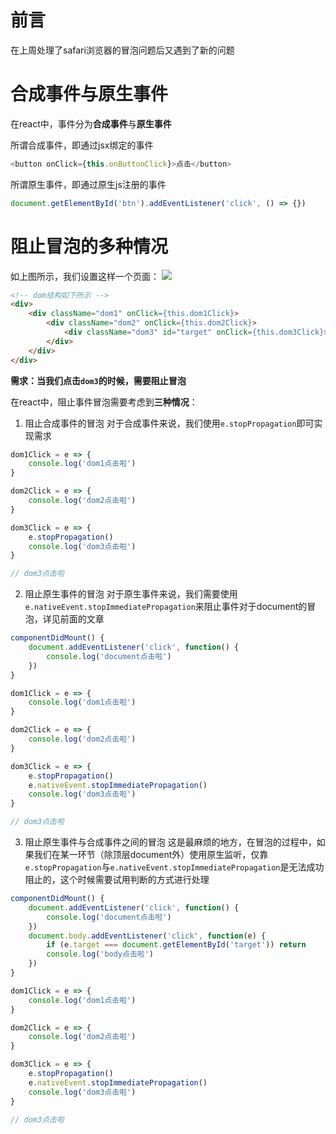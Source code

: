# 前言
在上周处理了safari浏览器的冒泡问题后又遇到了新的问题

# 合成事件与原生事件
在react中，事件分为**合成事件**与**原生事件**

所谓合成事件，即通过jsx绑定的事件
```js
<button onClick={this.onButtonClick}>点击</button>
```
所谓原生事件，即通过原生js注册的事件
```js
document.getElementById('btn').addEventListener('click', () => {})
```

# 阻止冒泡的多种情况
如上图所示，我们设置这样一个页面：
![](http://op4gevqna.bkt.clouddn.com/blog-20181026174327.png)
```html
<!-- dom结构如下所示 -->
<div>
    <div className="dom1" onClick={this.dom1Click}>
        <div className="dom2" onClick={this.dom2Click}>
            <div className="dom3" id="target" onClick={this.dom3Click}></div>
        </div>
    </div>
</div>
```
**需求：当我们点击`dom3`的时候，需要阻止冒泡**

在react中，阻止事件冒泡需要考虑到**三种情况**：
1. 阻止合成事件的冒泡
对于合成事件来说，我们使用`e.stopPropagation`即可实现需求
```js
dom1Click = e => {
    console.log('dom1点击啦')
}

dom2Click = e => {
    console.log('dom2点击啦')
}

dom3Click = e => {
    e.stopPropagation()
    console.log('dom3点击啦')
}

// dom3点击啦
```
2. 阻止原生事件的冒泡
对于原生事件来说，我们需要使用`e.nativeEvent.stopImmediatePropagation`来阻止事件对于document的冒泡，详见前面的文章
```js
componentDidMount() {
    document.addEventListener('click', function() {
        console.log('document点击啦')
    })
}

dom1Click = e => {
    console.log('dom1点击啦')
}

dom2Click = e => {
    console.log('dom2点击啦')
}

dom3Click = e => {
    e.stopPropagation()
    e.nativeEvent.stopImmediatePropagation()
    console.log('dom3点击啦')
}

// dom3点击啦
```
3. 阻止原生事件与合成事件之间的冒泡
这是最麻烦的地方，在冒泡的过程中，如果我们在某一环节（除顶层document外）使用原生监听，仅靠`e.stopPropagation`与`e.nativeEvent.stopImmediatePropagation`是无法成功阻止的，这个时候需要试用判断的方式进行处理
```js
componentDidMount() {
    document.addEventListener('click', function() {
        console.log('document点击啦')
    })
    document.body.addEventListener('click', function(e) {
        if (e.target === document.getElementById('target')) return
        console.log('body点击啦')
    })
}

dom1Click = e => {
    console.log('dom1点击啦')
}

dom2Click = e => {
    console.log('dom2点击啦')
}

dom3Click = e => {
    e.stopPropagation()
    e.nativeEvent.stopImmediatePropagation()
    console.log('dom3点击啦')
}

// dom3点击啦
```
